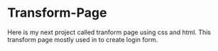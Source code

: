 # Transform-Page
Here is my next project called tranform page using css and html. This transform page mostly used in to create login form.
